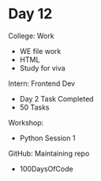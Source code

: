 # Day 12

College: Work
- WE file work
- HTML
- Study for viva

Intern: Frontend Dev
- Day 2 Task Completed
- 50 Tasks

Workshop:
- Python Session 1

GitHub: Maintaining repo
- 100DaysOfCode